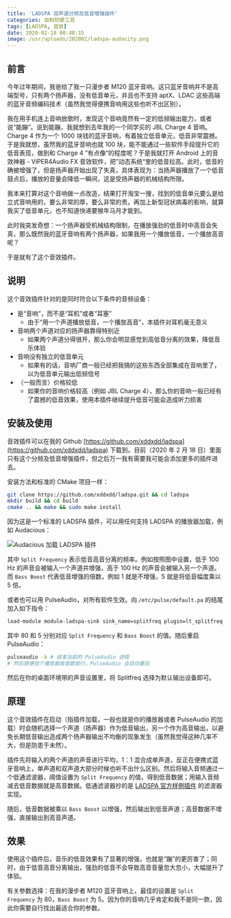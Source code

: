```yaml
---
title: 'LADSPA 双声道分频及低音增强插件'
categories: 自制软硬工具
tags: [LADSPA, 音效]
date: 2020-02-18 00:48:15
image: /usr/uploads/202002/ladspa-audacity.png
---
```


前言
----

今年过年期间，我爸给了我一只漫步者 M120 蓝牙音响。这只蓝牙音响并不是高端型号，只有两个扬声器，没有低音单元，并且也不支持 aptX、LDAC 这些高端的蓝牙音频编码技术（虽然我觉得便携音响用这些也听不出区别）。

我在用手机连上音响放歌时，发现这个音响竟然有一定的低频输出能力，或者说“能蹦”。说到能蹦，我就想到去年我的一个同学买的 JBL Charge 4 音响。Charge 4 作为一个 1000 块钱的蓝牙音响，有着独立低音单元，低音非常震撼。于是我就想，虽然我的蓝牙音响也就 100 块，能不能通过一些软件手段提升它的低音表现，做到和 Charge 4 ”有点像“的程度呢？于是我就打开 Android 上的音效神器 - ViPER4Audio FX 音效软件，把”动态系统“里的低音拉高。此时，低音的确被增强了，但是扬声器开始出现了失真，具体表现为：当扬声器播放了一个低音鼓点后，播放的音量会降低一瞬间，这是受扬声器的机械结构所限。

我本来打算对这个音响做一点改造，结果打开淘宝一搜，找到的低音单元要么是给立式音响用的，要么非常的厚，要么非常的贵。再加上新型冠状病毒的影响，就算我买了低音单元，也不知道快递要猴年马月才能到。

此时我突发奇想：一个扬声器受机械结构限制，在播放强劲的低音时中高音会失真，那么既然我的蓝牙音响有两个扬声器，如果我用一个播放低音，一个播放高音呢？

于是就有了这个音效插件。

说明
----

这个音效插件针对的是同时符合以下条件的音频设备：

- 是“音响”，而不是“耳机”或者“耳塞”
  - 由于“用一个声道播放低音，一个播放高音”，本插件对耳机毫无意义
- 音响两个声道对应的扬声器靠得特别近
  - 如果两个声道分得很开，那么你会明显感觉到高低音分离的效果，降低音乐体验
- 音响没有独立的低音单元
  - 如果有的话，音响厂商一般已经把我搞的这些东西全部集成在音响里了，以为低音单元输出低频信号
- （一般而言）价格较低
  - 如果你的音响价格较高（例如 JBL Charge 4），那么你的音响一般已经有了震撼的低音效果，使用本插件继续提升低音可能会造成听力损害

安装及使用
----------

音效插件可以在我的 Github [https://github.com/xddxdd/ladspa](https://github.com/xddxdd/ladspa) 下载到。目前（2020 年 2 月 18 日）里面只有这个分频及低音增强插件，但之后万一我有需要我可能会添加更多的插件进去。

安装方法和标准的 CMake 项目一样：

```bash
git clone https://github.com/xddxdd/ladspa.git && cd ladspa
mkdir build && cd build
cmake .. && make && sudo make install
```

因为这是一个标准的 LADSPA 插件，可以用任何支持 LADSPA 的播放器加载，例如 Audacious：

![Audacious 加载 LADSPA 插件](/usr/uploads/202002/ladspa-audacity.png)

其中 `Split Frequency` 表示低音高音分离的频率。例如按照图中设置，低于 100 Hz 的声音会被输入一个声道并增强，高于 100 Hz 的声音会被输入另一个声道。而 `Bass Boost` 代表低音增强的倍数，例如 1 就是不增强，5 就是将低音幅度乘以 5 倍。

或者也可以用 PulseAudio，对所有软件生效。向 `/etc/pulse/default.pa` 的结尾加入如下指令：

```bash
load-module module-ladspa-sink sink_name=splitfreq plugin=lt_splitfreq label=splitfreq control=80,5
```

其中 80 和 5 分别对应 `Split Frequency` 和 `Bass Boost` 的值。随后重启 PulseAudio：

```bash
pulseaudio -k # 结束当前的 PulseAudio 进程
# 然后随便找个播放器放首歌就行，PulseAudio 会自动重启
```

然后在你的桌面环境带的声音设置里，将 Splitfreq 选择为默认输出设备即可。

原理
----

这个音效插件在启动（指插件加载，一般也就是你的播放器或者 PulseAudio 的加载）时会随机选择一个声道（扬声器）作为低音输出，另一个作为高音输出，以避免长期低音输出造成两个扬声器输出不均衡的现象发生（虽然我觉得这种几率不大，但是防患于未然）。

插件先将输入的两个声道的声音进行平均，1：1 混合成单声道，反正在便携式蓝牙音响上，单声道和双声道大部分时候也听不出什么区别。然后将输入音频通过一个低通滤波器，阈值设置为 `Split Frequency` 的值，得到低音数据；用输入音频减去低音数据就是高音数据。低通滤波器抄的是 [LADSPA 官方样例插件](https://www.ladspa.org/ladspa_sdk/download.html) 的滤波器实现。

随后，低音数据被乘以 `Bass Boost` 以增强，然后输出到低音声道；高音数据不增强，直接输出到高音声道。

效果
----

使用这个插件后，音乐的低音效果有了显著的增强，也就是“蹦”的更厉害了；同时，由于低音高音分离输出，强劲的低音不会导致高音音量忽大忽小，大幅提升了体验。

有关参数选择：在我的漫步者 M120 蓝牙音响上，最佳的设置是 `Split Frequency` 为 80，`Bass Boost` 为 5。因为你的音响几乎肯定和我不是同一款，因此你需要自行找出最适合你的参数。
